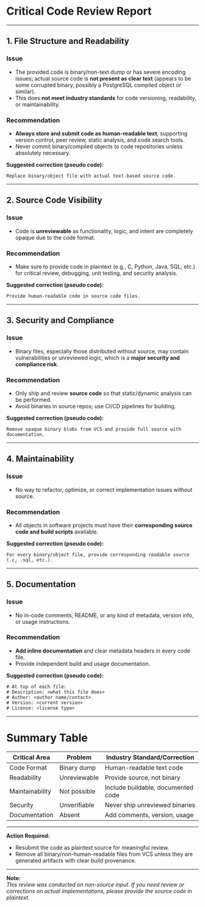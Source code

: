 # Critical Code Review Report

---

## 1. **File Structure and Readability**
### **Issue**
- The provided code is binary/non-text dump or has severe encoding issues; actual source code is **not present as clear text** (appears to be some corrupted binary, possibly a PostgreSQL compiled object or similar).
- This does **not meet industry standards** for code versioning, readability, or maintainability.

### **Recommendation**
- **Always store and submit code as human-readable text**, supporting version control, peer review, static analysis, and code search tools.
- Never commit binary/compiled objects to code repositories unless absolutely necessary.

**Suggested correction (pseudo code):**
```pseudo
Replace binary/object file with actual text-based source code.
```

---

## 2. **Source Code Visibility**
### **Issue**
- Code is **unreviewable** as functionality, logic, and intent are completely opaque due to the code format.

### **Recommendation**
- Make sure to provide code in plaintext (e.g., C, Python, Java, SQL, etc.) for critical review, debugging, unit testing, and security analysis.

**Suggested correction (pseudo code):**
```pseudo
Provide human-readable code in source code files.
```

---

## 3. **Security and Compliance**
### **Issue**
- Binary files, especially those distributed without source, may contain vulnerabilities or unreviewed logic, which is a **major security and compliance risk**.

### **Recommendation**
- Only ship and review **source code** so that static/dynamic analysis can be performed.
- Avoid binaries in source repos; use CI/CD pipelines for building.

**Suggested correction (pseudo code):**
```pseudo
Remove opaque binary blobs from VCS and provide full source with documentation.
```

---

## 4. **Maintainability**
### **Issue**
- No way to refactor, optimize, or correct implementation issues without source.

### **Recommendation**
- All objects in software projects must have their **corresponding source code and build scripts** available.

**Suggested correction (pseudo code):**
```pseudo
For every binary/object file, provide corresponding readable source (.c, .sql, etc.).
```

---

## 5. **Documentation**
### **Issue**
- No in-code comments, README, or any kind of metadata, version info, or usage instructions.

### **Recommendation**
- **Add inline documentation** and clear metadata headers in every code file.
- Provide independent build and usage documentation.

**Suggested correction (pseudo code):**
```pseudo
# At top of each file:
# Description: <what this file does>
# Author: <author name/contact>
# Version: <current version>
# License: <license type>
```

---

# **Summary Table**

| Critical Area    | Problem      | Industry Standard/Correction      |
|------------------|--------------|-----------------------------------|
| Code Format      | Binary dump  | Human-readable text code          |
| Readability      | Unreviewable | Provide source, not binary        |
| Maintainability  | Not possible | Include buildable, documented code|
| Security         | Unverifiable | Never ship unreviewed binaries    |
| Documentation    | Absent       | Add comments, version, usage      |

---

**Action Required:**
- Resubmit the code as plaintext source for meaningful review.
- Remove all binary/non-human-readable files from VCS unless they are generated artifacts with clear build provenance.

---

**Note:**  
*This review was conducted on non-source input. If you need review or corrections on actual implementations, please provide the source code in plaintext.*